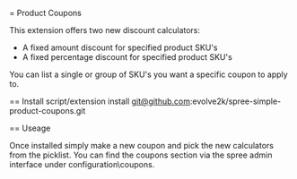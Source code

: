= Product Coupons

This extension offers two new discount calculators:
 - A fixed amount discount for specified product SKU's 
 - A fixed percentage discount for specified product SKU's

You can list a single or group of SKU's you want a specific coupon to apply to.

== Install
      script/extension install git@github.com:evolve2k/spree-simple-product-coupons.git

== Useage
  
  Once installed simply make a new coupon and pick the new calculators from the picklist.
  You can find the coupons section via the spree admin interface under configuration\coupons.
